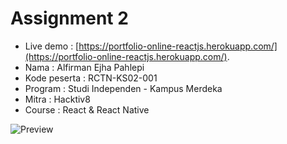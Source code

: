 # Assignment 2

- Live demo : [https://portfolio-online-reactjs.herokuapp.com/](https://portfolio-online-reactjs.herokuapp.com/).
- Nama : Alfirman Ejha Pahlepi
- Kode peserta : RCTN-KS02-001
- Program : Studi Independen - Kampus Merdeka
- Mitra : Hacktiv8
- Course : React & React Native

![Preview](https://firebasestorage.googleapis.com/v0/b/image-storage-aaa6b.appspot.com/o/portofolio-online.png?alt=media&token=6feacf78-30c4-432a-865d-5f8a07ef7675)